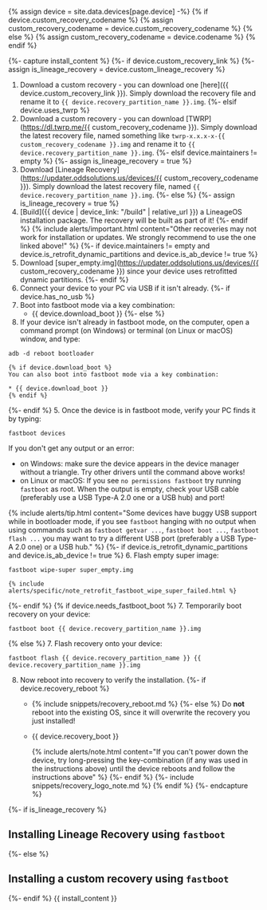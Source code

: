 {% assign device = site.data.devices[page.device] -%}
{% if device.custom_recovery_codename %}
{% assign custom_recovery_codename = device.custom_recovery_codename %}
{% else %}
{% assign custom_recovery_codename = device.codename %}
{% endif %}

{%- capture install_content %}
{%- if device.custom_recovery_link %}
{%- assign is_lineage_recovery = device.custom_lineage_recovery %}
1. Download a custom recovery - you can download one [here]({{ device.custom_recovery_link }}). Simply download the recovery file and rename it to `{{ device.recovery_partition_name }}.img`.
{%- elsif device.uses_twrp %}
1. Download a custom recovery - you can download [TWRP](https://dl.twrp.me/{{ custom_recovery_codename }}). Simply download the latest recovery file, named something like `twrp-x.x.x-x-{{ custom_recovery_codename }}.img` and rename it to `{{ device.recovery_partition_name }}.img`.
{%- elsif device.maintainers != empty %}
{%- assign is_lineage_recovery = true %}
1. Download [Lineage Recovery](https://updater.oddsolutions.us/devices/{{ custom_recovery_codename }}). Simply download the latest recovery file, named `{{ device.recovery_partition_name }}.img`.
{%- else %}
{%- assign is_lineage_recovery = true %}
1. [Build]({{ device | device_link: "/build" | relative_url }}) a LineageOS installation package. The recovery will be built as part of it!
{%- endif %}
    {% include alerts/important.html content="Other recoveries may not work for installation or updates. We strongly recommend to use the one linked above!" %}
{%- if device.maintainers != empty and device.is_retrofit_dynamic_partitions and device.is_ab_device != true %}
2. Download [super_empty.img](https://updater.oddsolutions.us/devices/{{ custom_recovery_codename }}) since your device uses retrofitted dynamic partitions.
{%- endif %}
3. Connect your device to your PC via USB if it isn't already.
{%- if device.has_no_usb %}
4. Boot into fastboot mode via a key combination:
    * {{ device.download_boot }}
{%- else %}
4. If your device isn't already in fastboot mode, on the computer, open a command prompt (on Windows) or terminal (on Linux or macOS) window, and type:
```
adb -d reboot bootloader
```
    {% if device.download_boot %}
    You can also boot into fastboot mode via a key combination:

    * {{ device.download_boot }}
    {% endif %}
{%- endif %}
5. Once the device is in fastboot mode, verify your PC finds it by typing:
```
fastboot devices
```
   If you don't get any output or an error:
   * on Windows: make sure the device appears in the device manager without a triangle. Try other drivers until the command above works!
   * on Linux or macOS: If you see `no permissions fastboot` try running `fastboot` as root. When the output is empty, check your USB cable (preferably use a USB Type-A 2.0 one or a USB hub) and port!

   {% include alerts/tip.html content="Some devices have buggy USB support while in bootloader mode, if you see `fastboot` hanging with no output when using commands such as `fastboot getvar ...`, `fastboot boot ...`, `fastboot flash ...` you may want to try a different USB port (preferably a USB Type-A 2.0 one) or a USB hub." %}
{%- if device.is_retrofit_dynamic_partitions and device.is_ab_device != true %}
6. Flash empty super image:
```
fastboot wipe-super super_empty.img
```
    {% include alerts/specific/note_retrofit_fastboot_wipe_super_failed.html %}
{%- endif %}
{% if device.needs_fastboot_boot %}
7. Temporarily boot recovery on your device:
```
fastboot boot {{ device.recovery_partition_name }}.img
```
{% else %}
7. Flash recovery onto your device:
```
fastboot flash {{ device.recovery_partition_name }} {{ device.recovery_partition_name }}.img
```
8. Now reboot into recovery to verify the installation.
    {%- if device.recovery_reboot %}
    * {% include snippets/recovery_reboot.md %}
    {%- else %}
    Do **not** reboot into the existing OS, since it will overwrite the recovery you just installed!
    * {{ device.recovery_boot }}

      {% include alerts/note.html content="If you can't power down the device, try long-pressing the key-combination (if any was used in the instructions above) until the device reboots and follow the instructions above" %}
    {%- endif %}
{%- include snippets/recovery_logo_note.md %}
{% endif %}
{%- endcapture %}

{%- if is_lineage_recovery %}
## Installing Lineage Recovery using `fastboot`
{%- else %}
## Installing a custom recovery using `fastboot`
{%- endif %}
{{ install_content }}
